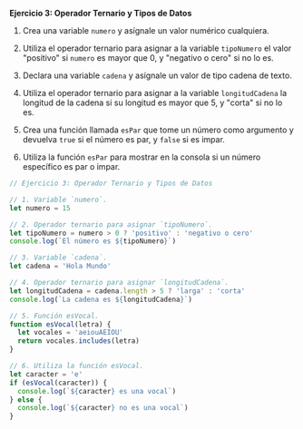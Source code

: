 **Ejercicio 3: Operador Ternario y Tipos de Datos**

1. Crea una variable `numero` y asígnale un valor numérico cualquiera.

2. Utiliza el operador ternario para asignar a la variable `tipoNumero` el valor "positivo" si `numero` es mayor que 0, y "negativo o cero" si no lo es.

3. Declara una variable `cadena` y asígnale un valor de tipo cadena de texto.

4. Utiliza el operador ternario para asignar a la variable `longitudCadena` la longitud de la cadena si su longitud es mayor que 5, y "corta" si no lo es.

5. Crea una función llamada `esPar` que tome un número como argumento y devuelva `true` si el número es par, y `false` si es impar.

6. Utiliza la función `esPar` para mostrar en la consola si un número específico es par o impar.

```javascript
// Ejercicio 3: Operador Ternario y Tipos de Datos

// 1. Variable `numero`.
let numero = 15

// 2. Operador ternario para asignar `tipoNumero`.
let tipoNumero = numero > 0 ? 'positivo' : 'negativo o cero'
console.log(`El número es ${tipoNumero}`)

// 3. Variable `cadena`.
let cadena = 'Hola Mundo'

// 4. Operador ternario para asignar `longitudCadena`.
let longitudCadena = cadena.length > 5 ? 'larga' : 'corta'
console.log(`La cadena es ${longitudCadena}`)

// 5. Función esVocal.
function esVocal(letra) {
  let vocales = 'aeiouAEIOU'
  return vocales.includes(letra)
}

// 6. Utiliza la función esVocal.
let caracter = 'e'
if (esVocal(caracter)) {
  console.log(`${caracter} es una vocal`)
} else {
  console.log(`${caracter} no es una vocal`)
}
```
